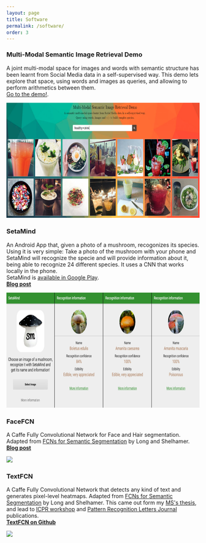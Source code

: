 ```yaml
---
layout: page
title: Software
permalink: /software/
order: 3
---
```

<!---
### Hate Speech Labeler ###

A web tool to label tweets with images in Hate Speech or not. [Help me labeling here](https://gombru.github.io/hatespic_labeler/).

<div class="imgcap">
<img src="/assets/hatespic_labeler/labeler.png" height="300">
</div>
-->

### Multi-Modal Semantic Image Retrieval Demo ###

A joint multi-modal space for images and words with semantic structure has been learnt from Social Media data in a self-supervised way. This demo lets explore that space, using words and images as queries, and allowing to perform arithmetics between them.   
[Go to the demo!](https://gombru.github.io/MMSemanticRetrievalDemo/).

<div class="imgcap">
<img src="/assets/MMSemanticRetrievalDemo/demo.png" height="300">
</div>

### SetaMind ###

An Android App that, given a photo of a mushroom, recogonizes its species. Using it is very simple: Take a photo of the mushroom with your phone and SetaMind will recognize the specie and will provide information about it, being able to recognize 24 different species. It uses a CNN that works locally in the phone.    
SetaMind is [available in Google Play](https://play.google.com/store/apps/details?id=gombru.setamind).   
**[Blog post](https://gombru.github.io/2017/08/16/setamind/)**

<div class="imgcap">
<img src="/assets/setamind/setamind.png" height="300">
</div>

### FaceFCN ###

A Caffe Fully Convolutional Network for Face and Hair segmentation. Adapted from [FCNs for Semantic Segmentation](https://github.com/shelhamer/fcn.berkeleyvision.org) by Long and Shelhamer.  
**[Blog post](https://gombru.github.io/2018/01/08/face_hair_segmentation/)**  

<div class="imgcap">
<img src="/assets/facefcn/FaceFCN.gif" height="300">
</div>

### TextFCN ###

A Caffe Fully Convolutional Network that detects any kind of text and generates pixel-level heatmaps. Adapted from [FCNs for Semantic Segmentation](https://github.com/shelhamer/fcn.berkeleyvision.org) by Long and Shelhamer. This came out form my [MS's thesis](https://drive.google.com/file/d/0B-DM8FPBNpG6QXdQN3JaY3pBMFU/view), and lead to [ICPR workshop](https://arxiv.org/abs/1702.05089) and [Pattern Recognition Letters Journal](http://www.sciencedirect.com/science/article/pii/S0167865517302982) publications.  
**[TextFCN on Github](https://github.com/gombru/TextFCN)**

<div class="imgcap">
<img src="/assets/publications/fcn.gif" height="300">
</div>
